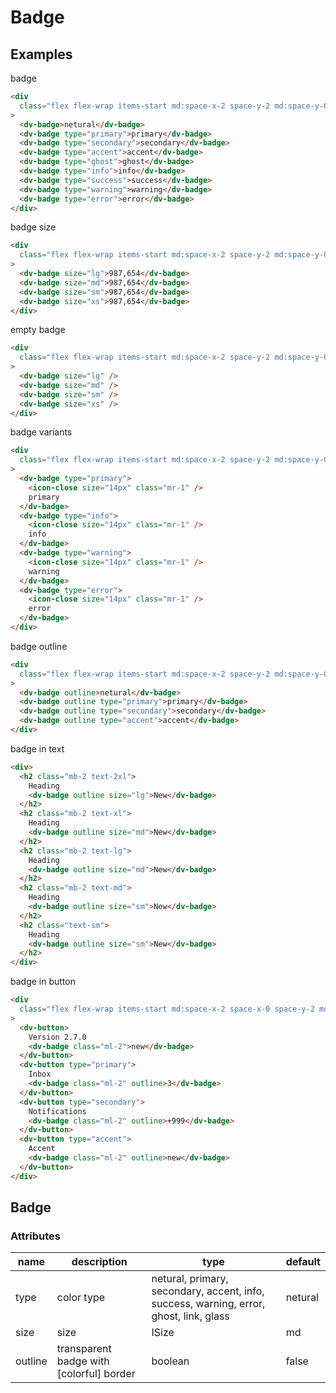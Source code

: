 # Badge

## Examples

badge

```html :::demo
<div
  class="flex flex-wrap items-start md:space-x-2 space-y-2 md:space-y-0 flex-col md:flex-row"
>
  <dv-badge>netural</dv-badge>
  <dv-badge type="primary">primary</dv-badge>
  <dv-badge type="secondary">secondary</dv-badge>
  <dv-badge type="accent">accent</dv-badge>
  <dv-badge type="ghost">ghost</dv-badge>
  <dv-badge type="info">info</dv-badge>
  <dv-badge type="success">success</dv-badge>
  <dv-badge type="warning">warning</dv-badge>
  <dv-badge type="error">error</dv-badge>
</div>
```

badge size

```html :::demo
<div
  class="flex flex-wrap items-start md:space-x-2 space-y-2 md:space-y-0 flex-col md:flex-row"
>
  <dv-badge size="lg">987,654</dv-badge>
  <dv-badge size="md">987,654</dv-badge>
  <dv-badge size="sm">987,654</dv-badge>
  <dv-badge size="xs">987,654</dv-badge>
</div>
```

empty badge

```html :::demo
<div
  class="flex flex-wrap items-start md:space-x-2 space-y-2 md:space-y-0 flex-col md:flex-row"
>
  <dv-badge size="lg" />
  <dv-badge size="md" />
  <dv-badge size="sm" />
  <dv-badge size="xs" />
</div>
```

badge variants

```html :::demo
<div
  class="flex flex-wrap items-start md:space-x-2 space-y-2 md:space-y-0 flex-col md:flex-row"
>
  <dv-badge type="primary">
    <icon-close size="14px" class="mr-1" />
    primary
  </dv-badge>
  <dv-badge type="info">
    <icon-close size="14px" class="mr-1" />
    info
  </dv-badge>
  <dv-badge type="warning">
    <icon-close size="14px" class="mr-1" />
    warning
  </dv-badge>
  <dv-badge type="error">
    <icon-close size="14px" class="mr-1" />
    error
  </dv-badge>
</div>
```

badge outline

```html :::demo
<div
  class="flex flex-wrap items-start md:space-x-2 space-y-2 md:space-y-0 flex-col md:flex-row"
>
  <dv-badge outline>netural</dv-badge>
  <dv-badge outline type="primary">primary</dv-badge>
  <dv-badge outline type="secondary">secondary</dv-badge>
  <dv-badge outline type="accent">accent</dv-badge>
</div>
```

badge in text

```html :::demo
<div>
  <h2 class="mb-2 text-2xl">
    Heading
    <dv-badge outline size="lg">New</dv-badge>
  </h2>
  <h2 class="mb-2 text-xl">
    Heading
    <dv-badge outline size="md">New</dv-badge>
  </h2>
  <h2 class="mb-2 text-lg">
    Heading
    <dv-badge outline size="md">New</dv-badge>
  </h2>
  <h2 class="mb-2 text-md">
    Heading
    <dv-badge outline size="sm">New</dv-badge>
  </h2>
  <h2 class="text-sm">
    Heading
    <dv-badge outline size="sm">New</dv-badge>
  </h2>
</div>
```

badge in button

```html :::demo
<div
  class="flex flex-wrap items-start md:space-x-2 space-x-0 space-y-2 md:space-y-0 flex-col md:flex-row"
>
  <dv-button>
    Version 2.7.0
    <dv-badge class="ml-2">new</dv-badge>
  </dv-button>
  <dv-button type="primary">
    Inbox
    <dv-badge class="ml-2" outline>3</dv-badge>
  </dv-button>
  <dv-button type="secondary">
    Notifications
    <dv-badge class="ml-2" outline>+999</dv-badge>
  </dv-button>
  <dv-button type="accent">
    Accent
    <dv-badge class="ml-2" outline>new</dv-badge>
  </dv-button>
</div>
```

## Badge

### Attributes

| name    | description                              | type                                                                                   | default |
| ------- | ---------------------------------------- | -------------------------------------------------------------------------------------- | ------- |
| type    | color type                               | netural, primary, secondary, accent, info, success, warning, error, ghost, link, glass | netural |
| size    | size                                     | ISize                                                                                  | md      |
| outline | transparent badge with [colorful] border | boolean                                                                                | false   |
